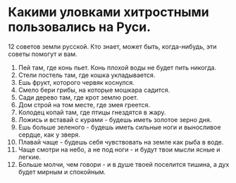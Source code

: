 # Какими уловками хитростными пользовались на Руси.
12 советов земли русской. Кто знает, может быть, когда-нибудь, эти советы помогут и вам.

1. Пей там, где конь пьет. Конь плохой воды не будет пить никогда.
2. Стели постель там, где кошка укладывается.
3. Ешь фрукт, которого червяк коснулся.
4. Смело бери грибы, на которые мошкара садится.
5. Сади дерево там, где крот землю роет.
6. Дом строй на том месте, где змея греется.
7. Колодец копай там, где птицы гнездятся в жару.
8. Ложись и вставай с курами - будешь иметь золотое зерно дня.
9. Ешь больше зеленого - будешь иметь сильные ноги и выносливое сердце, как у зверя.
10. Плавай чаще - будешь себя чувствовать на земле как рыба в воде.
11. Чаще смотри на небо, а не под ноги - и будут твои мысли ясные и легкие.
12. Больше молчи, чем говори - и в душе твоей поселится тишина, а дух будет мирным и спокойным. 
